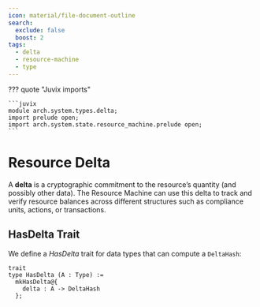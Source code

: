 ```yaml
---
icon: material/file-document-outline
search:
  exclude: false
  boost: 2
tags:
  - delta
  - resource-machine
  - type
---
```


??? quote "Juvix imports"

    ```juvix
    module arch.system.types.delta;
    import prelude open;
    import arch.system.state.resource_machine.prelude open;
    ```

# Resource Delta

A **delta** is a cryptographic commitment to the resource’s quantity (and
possibly other data). The Resource Machine can use this delta to track and
verify resource balances across different structures such as compliance units,
actions, or transactions.


## HasDelta Trait

We define a *HasDelta* trait for data types that can compute a `DeltaHash`:

```juvix
trait
type HasDelta (A : Type) :=
  mkHasDelta@{
    delta : A -> DeltaHash
  };
```
